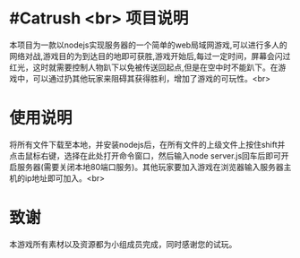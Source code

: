 #Catrush \<br>
项目说明
=========
本项目为一款以nodejs实现服务器的一个简单的web局域网游戏,可以进行多人的网络对战,游戏目的为到达目的地即可获胜,游戏开始后,每过一定时间，屏幕会闪过红光，这时就需要控制人物趴下以免被传送回起点,但是在空中时不能趴下。在游戏中，可以通过扔其他玩家来阻碍其获得胜利，增加了游戏的可玩性。\<br>

使用说明
=========
将所有文件下载至本地，并安装nodejs后，在所有文件的上级文件上按住shift并点击鼠标右键，选择在此处打开命令窗口，然后输入node server.js回车后即可开启服务器(需要关闭本地80端口服务)。其他玩家要加入游戏在浏览器输入服务器主机的ip地址即可加入。\<br>

致谢
=========
本游戏所有素材以及资源都为小组成员完成，同时感谢您的试玩。
